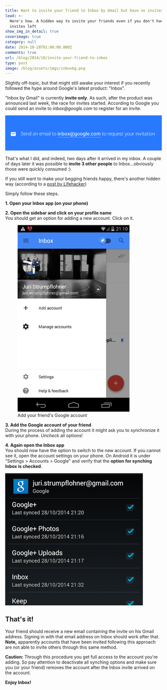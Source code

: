 ```yaml
---
title: Want to invite your friend to Inbox by Gmail but have no invites left?
lead: >-
  Here's how. A hidden way to invite your friends even if you don't have any
  invites left
show_img_in_detail: true
coverimage: true
category: null
date: 2014-10-28T01:00:00.000Z
comments: true
url: /blog/2014/10/invite-your-friend-to-inbox
type: post
image: /blog/assets/imgs/inboxbg.png
---
```


Slightly off-topic, but that might still awake your interest if you recently followed the hype around Google's latest product: "Inbox".

"Inbox by Gmail" is currently **invite only**. As such, after the product was announced last week, the race for invites started. According to Google you could send an invite to _inbox@google.com_ to register for an invite. 

![](/blog/assets/imgs/inboxrequestinvite.png)

That's what I did, and indeed, two days after it arrived in my inbox. A couple of days later it was possible to **invite 3 other people** to Inbox…obviously those were quickly consumed :)

If you still want to make your begging friends happy, there's another hidden way (according to a [post by Lifehacker](http://lifehacker.com/get-access-to-inbox-by-gmail-with-a-friends-help-no-in-1651545079))

Simply follow these steps.

**1. Open your Inbox app (on your phone)**

**2. Open the sidebar and click on your profile name**  
You should get an option for adding a new account. Click on it.

<figure>
	<img src="/blog/assets/imgs/inboxManageAccounts.png" 
height="600px" />
  <figcaption>Add your friend's Google account</figcaption>
</figure>

**3. Add the Google account of your friend**  
During the process of adding the account it might ask you to synchronize it with your phone. _Uncheck_ all options!

**4. Again open the Inbox app**  
You should now have the option to switch to the new account. If you cannot see it, open the account settings on your phone. On Android it is under "Settings > Accounts > Google" and verify that the **option for synching Inbox is checked**.

![](/blog/assets/imgs/inboxaccountsyncoptions.png)

## That's it!

Your friend should receive a new email containing the invite on his Gmail address. Signing in with that email address on Inbox should work after that. **Note,** apparently accounts that have been invited following this approach are not able to invite others through this same method.

**Caution:** Through this procedure you get full access to the account you're adding. So pay attention to deactivate all synching options and make sure you (or your friend) removes the account after the Inbox invite arrived on the account.


**Enjoy Inbox!**
